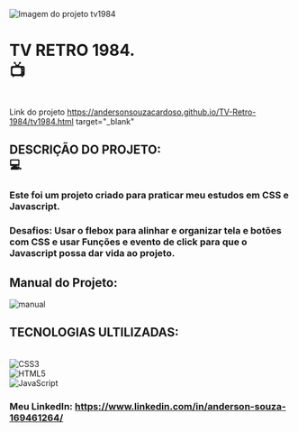 ![Imagem do projeto tv1984](https://github.com/andersonsouzacardoso/TV-Retro-1984/assets/108300046/ae71f0d0-ad67-4b36-be76-90b126a51dfa)<br>
# TV RETRO 1984. <br>:tv:
<br>  Link do projeto https://andersonsouzacardoso.github.io/TV-Retro-1984/tv1984.html target="_blank"<br>
 ## DESCRIÇÃO DO PROJETO:<br>:computer:
### Este foi um projeto criado para praticar meu estudos em CSS e Javascript.<br>
### Desafios: Usar o flebox para alinhar e organizar tela e botões com CSS e usar Funções e evento de click para que o Javascript possa dar vida ao projeto.<br>
 ## Manual do Projeto:<br>
 ![manual](https://github.com/andersonsouzacardoso/TV-Retro-1984/assets/108300046/8dda5484-2eac-41e1-b105-627332c50298)<br>
 ## TECNOLOGIAS ULTILIZADAS:<br>

<br>![CSS3](https://img.shields.io/badge/css3-%231572B6.svg?style=for-the-badge&logo=css3&logoColor=white)<br/>
![HTML5](https://img.shields.io/badge/html5-%23E34F26.svg?style=for-the-badge&logo=html5&logoColor=white)<br/>
![JavaScript](https://img.shields.io/badge/javascript-%23323330.svg?style=for-the-badge&logo=javascript&logoColor=%23F7DF1E)<br>

### Meu LinkedIn: https://www.linkedin.com/in/anderson-souza-169461264/

